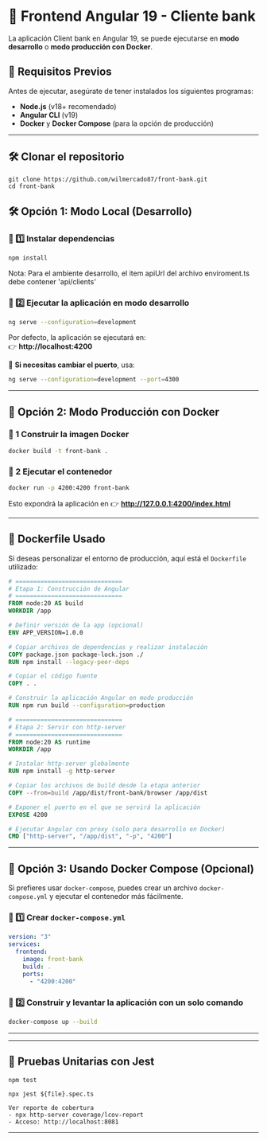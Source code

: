 # 🚀 Frontend Angular 19 - Cliente bank

La aplicación Client bank en Angular 19, se puede ejecutarse en **modo desarrollo** o **modo producción con Docker**.

## 📌 Requisitos Previos

Antes de ejecutar, asegúrate de tener instalados los siguientes programas:

- **Node.js** (v18+ recomendado)
- **Angular CLI** (v19)
- **Docker** y **Docker Compose** (para la opción de producción)

---

## 🛠 Clonar el repositorio
```
git clone https://github.com/wilmercado87/front-bank.git
cd front-bank
```

## 🛠 Opción 1: Modo Local (Desarrollo)

### 📌 1️⃣ Instalar dependencias
```sh
npm install
```

Nota: Para el ambiente desarrollo, el item apiUrl del archivo enviroment.ts debe contener 'api/clients'

### 📌 2️⃣ Ejecutar la aplicación en modo desarrollo
```sh
ng serve --configuration=development
```
Por defecto, la aplicación se ejecutará en:  
👉 **http://localhost:4200**

📌 **Si necesitas cambiar el puerto**, usa:
```sh
ng serve --configuration=development --port=4300
```

---

## 🚀 Opción 2: Modo Producción con Docker


### 📌 1 Construir la imagen Docker
```sh
docker build -t front-bank .
```

### 📌 2 Ejecutar el contenedor
```sh
docker run -p 4200:4200 front-bank
```
Esto expondrá la aplicación en 👉 **http://127.0.0.1:4200/index.html**

---

## 📄 Dockerfile Usado

Si deseas personalizar el entorno de producción, aquí está el `Dockerfile` utilizado:

```dockerfile
# ==============================
# Etapa 1: Construcción de Angular
# ==============================
FROM node:20 AS build
WORKDIR /app

# Definir versión de la app (opcional)
ENV APP_VERSION=1.0.0

# Copiar archivos de dependencias y realizar instalación
COPY package.json package-lock.json ./
RUN npm install --legacy-peer-deps

# Copiar el código fuente
COPY . .

# Construir la aplicación Angular en modo producción
RUN npm run build --configuration=production

# ==============================
# Etapa 2: Servir con http-server
# ==============================
FROM node:20 AS runtime
WORKDIR /app

# Instalar http-server globalmente
RUN npm install -g http-server

# Copiar los archivos de build desde la etapa anterior
COPY --from=build /app/dist/front-bank/browser /app/dist

# Exponer el puerto en el que se servirá la aplicación
EXPOSE 4200

# Ejecutar Angular con proxy (solo para desarrollo en Docker)
CMD ["http-server", "/app/dist", "-p", "4200"]
```

---

## 🐳 Opción 3: Usando Docker Compose (Opcional)

Si prefieres usar `docker-compose`, puedes crear un archivo `docker-compose.yml` y ejecutar el contenedor más fácilmente.

### 📌 1️⃣ Crear `docker-compose.yml`
```yaml
version: "3"
services:
  frontend:
    image: front-bank
    build: .
    ports:
      - "4200:4200"
```

### 📌 2️⃣ Construir y levantar la aplicación con un solo comando
```sh
docker-compose up --build
```

---

---

## 🧪 Pruebas Unitarias con Jest
```Ejecutar todas los test
npm test
```
```Ejecutar un test unitario
npx jest ${file}.spec.ts
```
```
Ver reporte de cobertura
- npx http-server coverage/lcov-report
- Acceso: http://localhost:8081
```
---